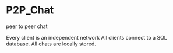 # P2P_Chat
peer to peer chat 

Every client is an independent network 
All clients connect to a SQL database.
All chats are locally stored.